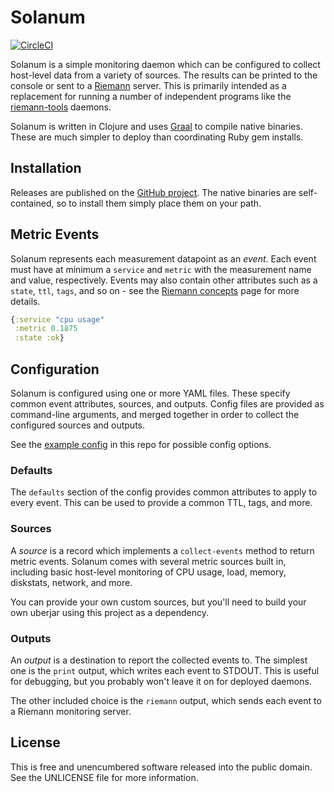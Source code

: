 Solanum
=======

[![CircleCI](https://circleci.com/gh/greglook/solanum.svg?style=shield&circle-token=c14a7265562fdec8881672070d87d812f076bf8a)](https://circleci.com/gh/greglook/solanum)

Solanum is a simple monitoring daemon which can be configured to collect
host-level data from a variety of sources. The results can be printed to the
console or sent to a [Riemann](http://riemann.io/) server. This is primarily
intended as a replacement for running a number of independent programs like the
[riemann-tools](https://github.com/riemann/riemann-tools) daemons.

Solanum is written in Clojure and uses [Graal](https://www.graalvm.org/) to
compile native binaries. These are much simpler to deploy than coordinating Ruby
gem installs.


## Installation

Releases are published on the [GitHub project](https://github.com/greglook/solanum/releases).
The native binaries are self-contained, so to install them simply place them on
your path.


## Metric Events

Solanum represents each measurement datapoint as an _event_. Each event must
have at minimum a `service` and `metric` with the measurement name and value,
respectively. Events may also contain other attributes such as a `state`, `ttl`,
`tags`, and so on - see the [Riemann concepts](http://riemann.io/concepts.html)
page for more details.

```clojure
{:service "cpu usage"
 :metric 0.1875
 :state :ok}
```


## Configuration

Solanum is configured using one or more YAML files. These specify common event
attributes, sources, and outputs. Config files are provided as command-line
arguments, and merged together in order to collect the configured sources and
outputs.

See the [example config](config.yml) in this repo for possible config options.

### Defaults

The `defaults` section of the config provides common attributes to apply to
every event. This can be used to provide a common TTL, tags, and more.

### Sources

A _source_ is a record which implements a `collect-events` method to return
metric events. Solanum comes with several metric sources built in, including
basic host-level monitoring of CPU usage, load, memory, diskstats, network, and
more.

You can provide your own custom sources, but you'll need to build your own
uberjar using this project as a dependency.

### Outputs

An _output_ is a destination to report the collected events to. The simplest
one is the `print` output, which writes each event to STDOUT. This is useful for
debugging, but you probably won't leave it on for deployed daemons.

The other included choice is the `riemann` output, which sends each event to a
Riemann monitoring server.


## License

This is free and unencumbered software released into the public domain.
See the UNLICENSE file for more information.
